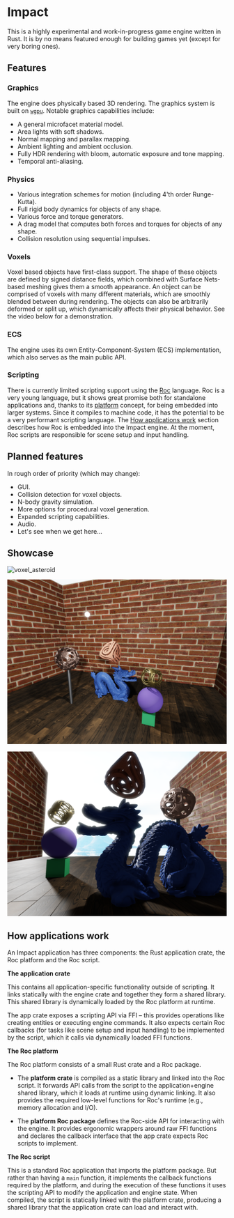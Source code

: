 # Impact

This is a highly experimental and work-in-progress game engine written in Rust. It is by no means featured enough for building games yet (except for very boring ones).

## Features

### Graphics

The engine does physically based 3D rendering. The graphics system is built on [`wgpu`](https://github.com/gfx-rs/wgpu). Notable graphics capabilities include:

- A general microfacet material model.
- Area lights with soft shadows.
- Normal mapping and parallax mapping.
- Ambient lighting and ambient occlusion.
- Fully HDR rendering with bloom, automatic exposure and tone mapping.
- Temporal anti-aliasing.

### Physics

- Various integration schemes for motion (including 4'th order Runge-Kutta).
- Full rigid body dynamics for objects of any shape.
- Various force and torque generators.
- A drag model that computes both forces and torques for objects of any shape.
- Collision resolution using sequential impulses.

### Voxels

Voxel based objects have first-class support. The shape of these objects are defined by signed distance fields, which combined with Surface Nets-based meshing gives them a smooth appearance. An object can be comprised of voxels with many different materials, which are smoothly blended between during rendering. The objects can also be arbitrarily deformed or split up, which dynamically affects their physical behavior. See the video below for a demonstration.

### ECS

The engine uses its own Entity-Component-System (ECS) implementation, which also serves as the main public API.

### Scripting

There is currently limited scripting support using the [Roc](https://www.roc-lang.org/) language. Roc is a very young language, but it shows great promise both for standalone applications and, thanks to its [platform](https://www.roc-lang.org/platforms) concept, for being embedded into larger systems. Since it compiles to machine code, it has the potential to be a very performant scripting language. The [How applications work](#how-applications-work) section describes how Roc is embedded into the Impact engine. At the moment, Roc scripts are responsible for scene setup and input handling.

## Planned features

In rough order of priority (which may change):

- GUI.
- Collision detection for voxel objects.
- N-body gravity simulation.
- More options for procedural voxel generation.
- Expanded scripting capabilities.
- Audio.
- Let's see when we get here...

## Showcase

![voxel_asteroid](showcase/voxel_asteroid.gif "Voxel Asteroid")

![screenshot_1](showcase/screenshot_1.png "Screenshot 1")

![screenshot_2](showcase/screenshot_2.png "Screenshot 2")

## How applications work

An Impact application has three components: the Rust application crate, the Roc platform and the Roc script.

**The application crate**

This contains all application-specific functionality outside of scripting. It links statically with the engine crate and together they form a shared library. This shared library is dynamically loaded by the Roc platform at runtime.

The app crate exposes a scripting API via FFI – this provides operations like creating entities or executing engine commands. It also expects certain Roc callbacks (for tasks like scene setup and input handling) to be implemented by the script, which it calls via dynamically loaded FFI functions.

**The Roc platform**

The Roc platform consists of a small Rust crate and a Roc package.

- The **platform crate** is compiled as a static library and linked into the Roc script. It forwards API calls from the script to the application+engine shared library, which it loads at runtime using dynamic linking. It also provides the required low-level functions for Roc's runtime (e.g., memory allocation and I/O).

- The **platform Roc package** defines the Roc-side API for interacting with the engine. It provides ergonomic wrappers around raw FFI functions and declares the callback interface that the app crate expects Roc scripts to implement.

**The Roc script**

This is a standard Roc application that imports the platform package. But rather than having a `main` function, it implements the callback functions required by the platform, and during the execution of these functions it uses the scripting API to modify the application and engine state. When compiled, the script is statically linked with the platform crate, producing a shared library that the application crate can load and interact with.
